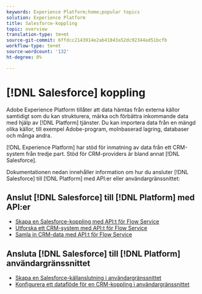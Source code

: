 ```yaml
---
keywords: Experience Platform;home;popular topics
solution: Experience Platform
title: Salesforce-koppling
topic: overview
translation-type: tm+mt
source-git-commit: 6ffdcc2143914e2ab41843a52dc92344ad51bcfb
workflow-type: tm+mt
source-wordcount: '132'
ht-degree: 0%

---
```



# [!DNL Salesforce] koppling

Adobe Experience Platform tillåter att data hämtas från externa källor samtidigt som du kan strukturera, märka och förbättra inkommande data med hjälp av [!DNL Platform] tjänster. Du kan importera data från en mängd olika källor, till exempel Adobe-program, molnbaserad lagring, databaser och många andra.

[!DNL Experience Platform] har stöd för inmatning av data från ett CRM-system från tredje part. Stöd för CRM-providers är bland annat [!DNL Salesforce].

Dokumentationen nedan innehåller information om hur du ansluter [!DNL Salesforce] till [!DNL Platform] med API:er eller användargränssnittet:

## Anslut [!DNL Salesforce] till [!DNL Platform] med API:er

- [Skapa en Salesforce-koppling med API:t för Flow Service](../../tutorials/api/create/crm/salesforce.md)
- [Utforska ett CRM-system med API:t för Flow Service](../../tutorials/api/explore/crm.md)
- [Samla in CRM-data med API:t för Flow Service](../../tutorials/api/collect/crm.md)

## Ansluta [!DNL Salesforce] till [!DNL Platform] användargränssnittet

- [Skapa en Salesforce-källanslutning i användargränssnittet](../../tutorials/ui/create/crm/salesforce.md)
- [Konfigurera ett dataflöde för en CRM-koppling i användargränssnittet](../../tutorials/ui/dataflow/crm.md)